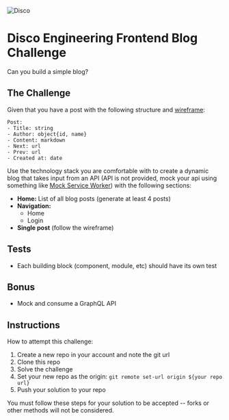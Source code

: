 ![Disco](https://discoapp.ai/Content/Content/DiscoTheme/assets/img/logo-02.png)

Disco Engineering Frontend Blog Challenge
==


Can you build a simple blog?

## The Challenge

Given that you have a post with the following structure and [wireframe](https://i.imgur.com/VGUKt13.jpg):
```
Post:
- Title: string
- Author: object{id, name}
- Content: markdown
- Next: url
- Prev: url
- Created at: date
```

Use the technology stack you are comfortable with to create a dynamic blog that takes input from an API (API is not provided, mock your api using something like [Mock Service Worker](https://mswjs.io/)) with the following sections:

- **Home:** List of all blog posts (generate at least 4 posts)
- **Navigation:**
  - Home
  - Login
- **Single post** (follow the wireframe)

## Tests
- Each building block (component, module, etc) should have its own test

## Bonus 
- Mock and consume a GraphQL API

## Instructions

How to attempt this challenge:

1) Create a new repo in your account and note the git url
2) Clone this repo
3) Solve the challenge
4) Set your new repo as the origin: `git remote set-url origin ${your repo url}`
5) Push your solution to your repo

You must follow these steps for your solution to be accepted -- forks or other methods will not be considered.
